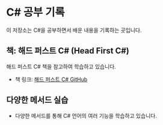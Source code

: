 # C# 공부 기록

이 저장소는 C#을 공부하면서 배운 내용을 기록하는 곳입니다.

## 책: 해드 퍼스트 C# (Head First C#)

해드 퍼스트 C# 책을 참고하여 학습하고 있습니다.

- 책 링크: [해드 퍼스트 C# GitHub](https://github.com/head-first-csharp/fourth-edition)

## 다양한 메서드 실습

- 다양한 메서드를 통해 C# 언어의 여러 기능을 학습하고 있습니다.


